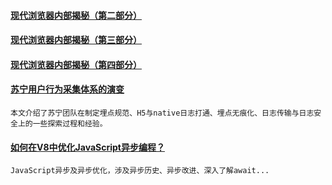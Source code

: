 
#### [现代浏览器内部揭秘（第二部分）](https://juejin.im/post/5bc293cf6fb9a05ce95c8468)

#### [现代浏览器内部揭秘（第三部分）](https://juejin.im/post/5bc29d56e51d450e9e4466cc)

#### [现代浏览器内部揭秘（第四部分）](https://juejin.im/post/5bc95247e51d450e40072e49)

#### [苏宁用户行为采集体系的演变](https://mp.weixin.qq.com/s/iUwqQxx87qQeRecjGxwTtg)
    本文介绍了苏宁团队在制定埋点规范、H5与native日志打通、埋点无痕化、日志传输与日志安全上的一些探索过程和经验。

#### [如何在V8中优化JavaScript异步编程？](https://mp.weixin.qq.com/s/upBfLpz5Do8EKAXuUpep9g)
    JavaScript异步及异步优化，涉及异步历史、异步改进、深入了解await...
